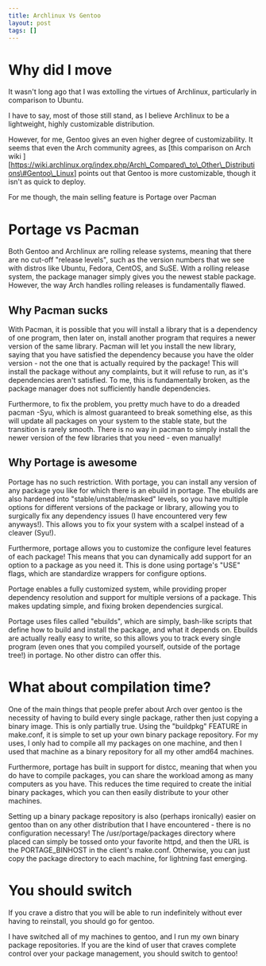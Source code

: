 ```yaml
---
title: Archlinux Vs Gentoo
layout: post
tags: []
---
```



Why did I move
==============

It wasn't long ago that I was extolling the virtues of Archlinux, particularly in comparison to Ubuntu.

I have to say, most of those still stand, as I believe Archlinux to be a lightweight, highly customizable distribution.

However, for me, Gentoo gives an even higher degree of customizability. It seems that even the Arch community agrees, as [this comparison on Arch wiki ][https://wiki.archlinux.org/index.php/Arch\_Compared\_to\_Other\_Distributions\#Gentoo\_Linux] points out that Gentoo is more customizable, though it isn't as quick to deploy.

For me though, the main selling feature is Portage over Pacman

Portage vs Pacman
=================

Both Gentoo and Archlinux are rolling release systems, meaning that there are no cut-off "release levels", such as the version numbers that we see with distros like Ubuntu, Fedora, CentOS, and SuSE. With a rolling release system, the package manager simply gives you the newest stable package. However, the way Arch handles rolling releases is fundamentally flawed.

Why Pacman sucks
----------------

With Pacman, it is possible that you will install a library that is a dependency of one program, then later on, install another program that requires a newer version of the same library. Pacman will let you install the new library, saying that you have satisfied the dependency because you have the older version - not the one that is actually required by the package! This will install the package without any complaints, but it will refuse to run, as it's dependencies aren't satisfied. To me, this is fundamentally broken, as the package manager does not sufficiently handle dependencies.

Furthermore, to fix the problem, you pretty much have to do a dreaded pacman -Syu, which is almost guaranteed to break something else, as this will update all packages on your system to the stable state, but the transition is rarely smooth. There is no way in pacman to simply install the newer version of the few libraries that you need - even manually!

Why Portage is awesome
----------------------

Portage has no such restriction. With portage, you can install any version of any package you like for which there is an ebuild in portage. The ebuilds are also hardened into "stable/unstable/masked" levels, so you have multiple options for different versions of the package or library, allowing you to surgically fix any dependency issues (I have encountered very few anyways!). This allows you to fix your system with a scalpel instead of a cleaver (Syu!).

Furthermore, portage allows you to customize the configure level features of each package! This means that you can dynamically add support for an option to a package as you need it. This is done using portage's "USE" flags, which are standardize wrappers for configure options.

Portage enables a fully customized system, while providing proper dependency resolution and support for multiple versions of a package. This makes updating simple, and fixing broken dependencies surgical.

Portage uses files called "ebuilds", which are simply, bash-like scripts that define how to build and install the package, and what it depends on. Ebuilds are actually really easy to write, so this allows you to track every single program (even ones that you compiled yourself, outside of the portage tree!) in portage. No other distro can offer this.

What about compilation time?
============================

One of the main things that people prefer about Arch over gentoo is the necessity of having to build every single package, rather then just copying a binary image. This is only partially true. Using the "buildpkg" FEATURE in make.conf, it is simple to set up your own binary package repository. For my uses, I only had to compile all my packages on one machine, and then I used that machine as a binary repository for all my other amd64 machines.

Furthermore, portage has built in support for distcc, meaning that when you do have to compile packages, you can share the workload among as many computers as you have. This reduces the time required to create the initial binary packages, which you can then easily distribute to your other machines.

Setting up a binary package repository is also (perhaps ironically) easier on gentoo than on any other distribution that I have encountered - there is no configuration necessary! The /usr/portage/packages directory where placed can simply be tossed onto your favorite httpd, and then the URL is the PORTAGE\_BINHOST in the client's make.conf. Otherwise, you can just copy the package directory to each machine, for lightning fast emerging.

You should switch
=================

If you crave a distro that you will be able to run indefinitely without ever having to reinstall, you should go for gentoo.

I have switched all of my machines to gentoo, and I run my own binary package repositories. If you are the kind of user that craves complete control over your package management, you should switch to gentoo!
